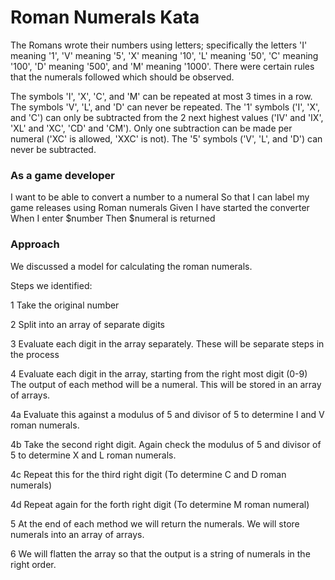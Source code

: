 # Roman Numerals Kata

The Romans wrote their numbers using letters; specifically the letters 'I' meaning '1', 'V' meaning '5', 'X' meaning '10', 'L' meaning '50', 'C' meaning '100', 'D' meaning '500', and 'M' meaning '1000'. There were certain rules that the numerals followed which should be observed.

The symbols 'I', 'X', 'C', and 'M' can be repeated at most 3 times in a row. The symbols 'V', 'L', and 'D' can never be repeated. The '1' symbols ('I', 'X', and 'C') can only be subtracted from the 2 next highest values ('IV' and 'IX', 'XL' and 'XC', 'CD' and 'CM'). Only one subtraction can be made per numeral ('XC' is allowed, 'XXC' is not). The '5' symbols ('V', 'L', and 'D') can never be subtracted.


### As a game developer

I want to be able to convert a number to a numeral
So that I can label my game releases using Roman numerals
Given I have started the converter
When I enter $number
Then $numeral is returned


### Approach

We discussed a model for calculating the roman numerals.

Steps we identified:

1
Take the original number

2
Split into an array of separate digits

3
Evaluate each digit in the array separately. These will be separate steps in the process

4
Evaluate each digit in the array, starting from the right most digit (0-9)
The output of each method will be a numeral. This will be stored in an array of arrays. 

4a
Evaluate this against a modulus of 5 and divisor of 5 to determine I and V roman numerals.

4b
Take the second right digit. Again check the modulus of 5 and divisor of 5 to determine X and L roman numerals.

4c
Repeat this for the third right digit (To determine C and D roman numerals)

4d
Repeat again for the forth right digit (To determine M roman numeral)

5
At the end of each method we will return the numerals. We will store numerals into an array of arrays.

6
We will flatten the array so that the output is a string of numerals in the right order.
